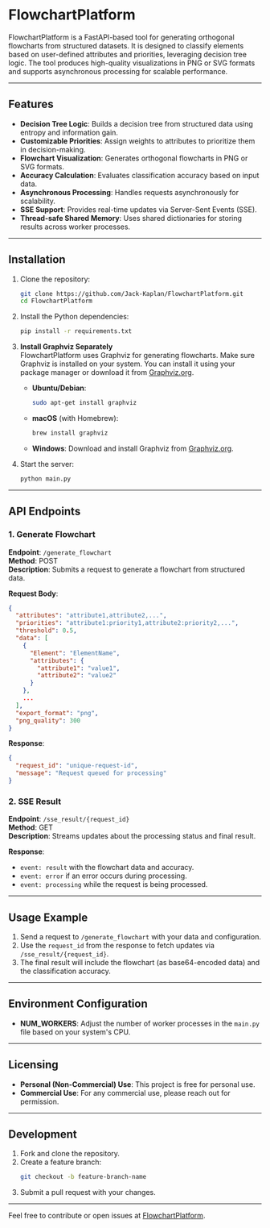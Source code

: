 # FlowchartPlatform

FlowchartPlatform is a FastAPI-based tool for generating orthogonal flowcharts from structured datasets. It is designed to classify elements based on user-defined attributes and priorities, leveraging decision tree logic. The tool produces high-quality visualizations in PNG or SVG formats and supports asynchronous processing for scalable performance.

---

## Features

- **Decision Tree Logic**: Builds a decision tree from structured data using entropy and information gain.
- **Customizable Priorities**: Assign weights to attributes to prioritize them in decision-making.
- **Flowchart Visualization**: Generates orthogonal flowcharts in PNG or SVG formats.
- **Accuracy Calculation**: Evaluates classification accuracy based on input data.
- **Asynchronous Processing**: Handles requests asynchronously for scalability.
- **SSE Support**: Provides real-time updates via Server-Sent Events (SSE).
- **Thread-safe Shared Memory**: Uses shared dictionaries for storing results across worker processes.

---

## Installation

1. Clone the repository:
   ```bash
   git clone https://github.com/Jack-Kaplan/FlowchartPlatform.git
   cd FlowchartPlatform
   ```

2. Install the Python dependencies:
   ```bash
   pip install -r requirements.txt
   ```

3. **Install Graphviz Separately**  
   FlowchartPlatform uses Graphviz for generating flowcharts. Make sure Graphviz is installed on your system. You can install it using your package manager or download it from [Graphviz.org](https://graphviz.org/download/).

   - **Ubuntu/Debian**:
     ```bash
     sudo apt-get install graphviz
     ```
   - **macOS** (with Homebrew):
     ```bash
     brew install graphviz
     ```
   - **Windows**: Download and install Graphviz from [Graphviz.org](https://graphviz.org/download/).

4. Start the server:
   ```bash
   python main.py
   ```

---

## API Endpoints

### 1. **Generate Flowchart**

**Endpoint**: `/generate_flowchart`  
**Method**: POST  
**Description**: Submits a request to generate a flowchart from structured data.

**Request Body**:
```json
{
  "attributes": "attribute1,attribute2,...",
  "priorities": "attribute1:priority1,attribute2:priority2,...",
  "threshold": 0.5,
  "data": [
    {
      "Element": "ElementName",
      "attributes": {
        "attribute1": "value1",
        "attribute2": "value2"
      }
    },
    ...
  ],
  "export_format": "png",
  "png_quality": 300
}
```

**Response**:
```json
{
  "request_id": "unique-request-id",
  "message": "Request queued for processing"
}
```

### 2. **SSE Result**

**Endpoint**: `/sse_result/{request_id}`  
**Method**: GET  
**Description**: Streams updates about the processing status and final result.

**Response**:
- `event: result` with the flowchart data and accuracy.
- `event: error` if an error occurs during processing.
- `event: processing` while the request is being processed.

---

## Usage Example

1. Send a request to `/generate_flowchart` with your data and configuration.
2. Use the `request_id` from the response to fetch updates via `/sse_result/{request_id}`.
3. The final result will include the flowchart (as base64-encoded data) and the classification accuracy.

---

## Environment Configuration

- **NUM_WORKERS**: Adjust the number of worker processes in the `main.py` file based on your system's CPU.

---

## Licensing

- **Personal (Non-Commercial) Use**: This project is free for personal use.  
- **Commercial Use**: For any commercial use, please reach out for permission.

---

## Development

1. Fork and clone the repository.
2. Create a feature branch:
   ```bash
   git checkout -b feature-branch-name
   ```
3. Submit a pull request with your changes.

---

Feel free to contribute or open issues at [FlowchartPlatform](https://github.com/Jack-Kaplan/FlowchartPlatform).
